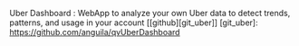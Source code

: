 Uber Dashboard : WebApp to analyze your own Uber data to detect trends, patterns, and usage in your account [[github][git_uber]]
[git_uber]: https://github.com/anguila/qvUberDashboard

